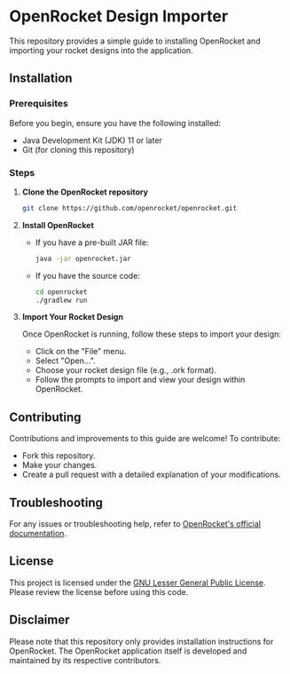 # OpenRocket Design Importer

This repository provides a simple guide to installing OpenRocket and importing your rocket designs into the application.

## Installation

### Prerequisites

Before you begin, ensure you have the following installed:
- Java Development Kit (JDK) 11 or later
- Git (for cloning this repository)

### Steps

1. **Clone the OpenRocket repository**

    ```bash
    git clone https://github.com/openrocket/openrocket.git
    ```

2. **Install OpenRocket**

    - If you have a pre-built JAR file:
    
        ```bash
        java -jar openrocket.jar
        ```
    
    - If you have the source code:
    
        ```bash
        cd openrocket
        ./gradlew run
        ```

3. **Import Your Rocket Design**

    Once OpenRocket is running, follow these steps to import your design:
    
    - Click on the "File" menu.
    - Select "Open...".
    - Choose your rocket design file (e.g., .ork format).
    - Follow the prompts to import and view your design within OpenRocket.

## Contributing

Contributions and improvements to this guide are welcome! To contribute:
- Fork this repository.
- Make your changes.
- Create a pull request with a detailed explanation of your modifications.

## Troubleshooting

For any issues or troubleshooting help, refer to [OpenRocket's official documentation](https://openrocket.info/).

## License

This project is licensed under the [GNU Lesser General Public License](https://www.gnu.org/licenses/lgpl-3.0.html). Please review the license before using this code.

## Disclaimer

Please note that this repository only provides installation instructions for OpenRocket. The OpenRocket application itself is developed and maintained by its respective contributors.

